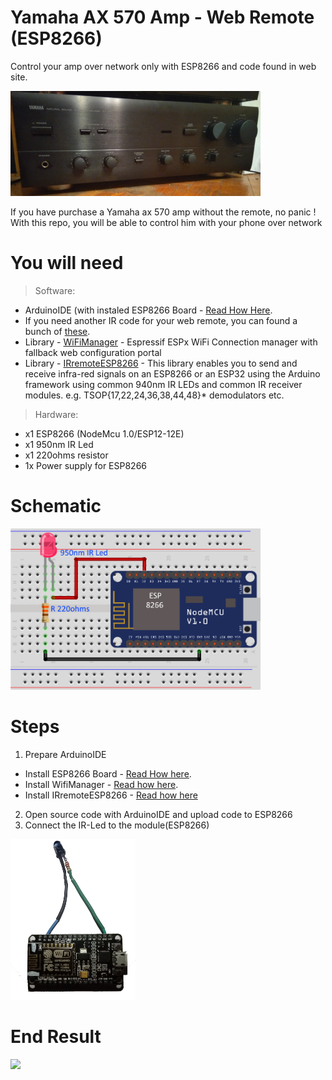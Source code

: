 # Yamaha AX 570 Amp - Web Remote (ESP8266)
Control your amp over network only with ESP8266 and code found in web site.  

![Yamaha AX-570](img/yamaha-amp.jpg)

If you have purchase a Yamaha ax 570 amp without the remote, no panic ! With this repo, you will be able to control him with your phone over network

# You will need

>Software:
   * ArduinoIDE (with instaled ESP8266 Board - [Read How Here](https://randomnerdtutorials.com/how-to-install-esp8266-board-arduino-ide/).
   * If you need another IR code for your web remote, you can found a bunch of [these](http://lirc-remotes.sourceforge.net/remotes-table.html).
   * Library - [WiFiManager](https://github.com/tzapu/WiFiManager) - Espressif ESPx WiFi Connection manager with fallback web configuration portal
   * Library - [IRremoteESP8266](https://github.com/crankyoldgit/IRremoteESP8266) - This library enables you to send and receive infra-red signals on an ESP8266 or an ESP32 using the Arduino framework using common 940nm IR LEDs and common IR receiver modules. e.g. TSOP{17,22,24,36,38,44,48}* demodulators etc.
  
>Hardware:

* x1 ESP8266 (NodeMcu 1.0/ESP12-12E)
* x1 950nm IR Led
* x1 220ohms resistor
* 1x Power supply for ESP8266

# Schematic 
<img src="img/sch-ir-led.png" data-canonical-src="img/sch-ir-led.png" width="400" />

# Steps
1. Prepare ArduinoIDE
  * Install ESP8266 Board - [Read How here](https://randomnerdtutorials.com/how-to-install-esp8266-board-arduino-ide/).
  * Install WifiManager - [Read how here](https://github.com/tzapu/WiFiManager#install-through-library-manager).
  * Install IRremoteESP8266 - [Read how here](https://github.com/crankyoldgit/IRremoteESP8266#installation)
2. Open source code with ArduinoIDE and upload code to ESP8266
3. Connect the IR-Led to the module(ESP8266)
<img src="img/esp8266%2BIR.jpg" data-canonical-src="img/sch-ir-led.png" width="200" />

# End Result
[<img src="https://img.youtube.com/vi/2LkhKPX8k_k/sddefault.jpg" data-canonical-src="https://img.youtube.com/vi/2LkhKPX8k_k/sddefault.jpg" width="200" />](https://www.youtube.com/watch?v=2LkhKPX8k_k)
